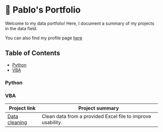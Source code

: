 # 💼 Pablo's Portfolio
Welcome to my data portfolio! Here, I document a summary of my projects in the data field.

You can also find my profile page [here](https://github.com/Pablojox)

## Table of Contents
- [Python](#python)
- [VBA](#vba)

### Python

### VBA
Project link | Project summary
------------ | ---------------
[Data cleaning]() | Clean data from a provided Excel file to improve usability.
